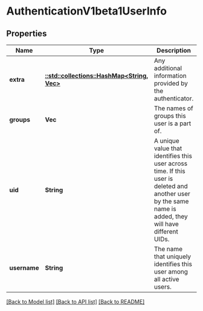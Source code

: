 # AuthenticationV1beta1UserInfo

## Properties
Name | Type | Description | Notes
------------ | ------------- | ------------- | -------------
**extra** | [**::std::collections::HashMap<String, Vec<String>>**](array.md) | Any additional information provided by the authenticator. | [optional] [default to null]
**groups** | **Vec<String>** | The names of groups this user is a part of. | [optional] [default to null]
**uid** | **String** | A unique value that identifies this user across time. If this user is deleted and another user by the same name is added, they will have different UIDs. | [optional] [default to null]
**username** | **String** | The name that uniquely identifies this user among all active users. | [optional] [default to null]

[[Back to Model list]](../README.md#documentation-for-models) [[Back to API list]](../README.md#documentation-for-api-endpoints) [[Back to README]](../README.md)


